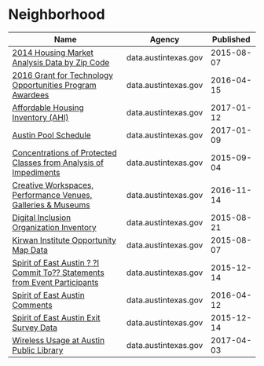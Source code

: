 # Neighborhood

Name | Agency | Published
---- | ---- | ---------
[2014 Housing Market Analysis Data by Zip Code](../socrata/hcnj-rei3.md) | data.austintexas.gov | 2015-08-07
[2016 Grant for Technology Opportunities Program Awardees](../socrata/h3kb-8atx.md) | data.austintexas.gov | 2016-04-15
[Affordable Housing Inventory (AHI)](../socrata/x5p7-qyuv.md) | data.austintexas.gov | 2017-01-12
[Austin Pool Schedule](../socrata/xaxa-886r.md) | data.austintexas.gov | 2017-01-09
[Concentrations of Protected Classes from Analysis of Impediments](../socrata/692b-xsit.md) | data.austintexas.gov | 2015-09-04
[Creative Workspaces, Performance Venues, Galleries & Museums](../socrata/qxfh-ycp7.md) | data.austintexas.gov | 2016-11-14
[Digital Inclusion Organization Inventory](../socrata/nw8s-p3bj.md) | data.austintexas.gov | 2015-08-21
[Kirwan Institute Opportunity Map Data](../socrata/f4c7-5ivu.md) | data.austintexas.gov | 2015-08-07
[Spirit of East Austin ? ?I Commit To?? Statements from Event Participants](../socrata/9fd5-w7gd.md) | data.austintexas.gov | 2015-12-14
[Spirit of East Austin Comments](../socrata/wj2d-jcey.md) | data.austintexas.gov | 2016-04-12
[Spirit of East Austin Exit Survey Data](../socrata/wg4m-dfpc.md) | data.austintexas.gov | 2015-12-14
[Wireless Usage at Austin Public Library](../socrata/cr83-wy4q.md) | data.austintexas.gov | 2017-04-03

